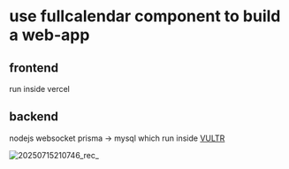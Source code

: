 # use fullcalendar component to build a web-app

## frontend

run inside vercel

## backend

nodejs websocket prisma -> mysql which run inside [VULTR](https://my.vultr.com/)

![20250715210746_rec_](https://github.com/user-attachments/assets/0fe10383-984d-4d75-9708-6d2aaefd8795)

